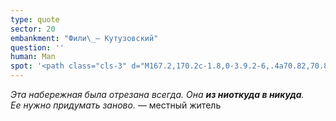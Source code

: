 ```yaml
---
type: quote
sector: 20
embankment: "Фили\_— Кутузовский"
question: ''
human: Man
spot: '<path class="cls-3" d="M167.2,170.2c-1.8,0-3.9.2-6,.4a70.82,70.82,0,0,1-8.2.5,30.22,30.22,0,0,1-11.2-2c-9-3.7-14.5-10.9-18.6-16.7L98.6,169.6c5.5,7.7,15.1,20.3,31.8,27.2a59.83,59.83,0,0,0,22.6,4.3,111.76,111.76,0,0,0,11.3-.7c1.1-.1,2.7-.3,3.2-.3a55.29,55.29,0,0,0,7.1-.4l-2.7-29.9A24.87,24.87,0,0,1,167.2,170.2Z"/><path class="cls-4" d="M167.2,163.2c-7.2.1-15.4,2.5-22.6-.5s-11.7-8.8-15.8-14.5l-5.9,3.8c4.1,5.9,9.8,13.4,19,17.2a28,28,0,0,0,11.2,2c2.8,0,5.5-.3,8.2-.5,2.2-.2,4.2-.4,6-.4a44,44,0,0,0,5.2-.3l-3.4-6.7A6.23,6.23,0,0,0,167.2,163.2Z"/>'
---
```

_Эта набережная была отрезана всегда. Она **из ниоткуда в никуда**. Ее нужно придумать заново._ — местный житель
